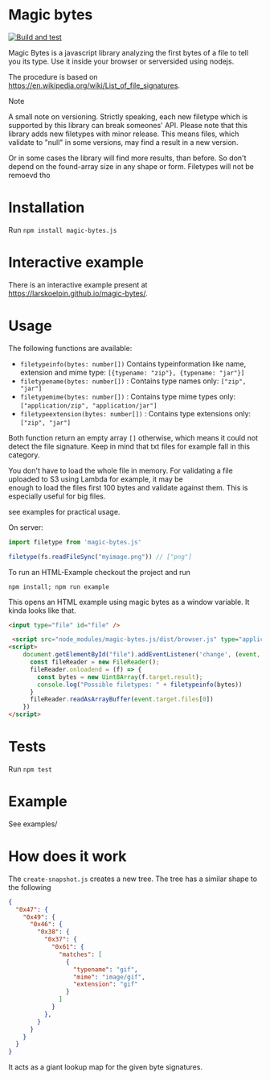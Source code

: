 # Magic bytes

[![Build and test](https://github.com/LarsKoelpin/magic-bytes/actions/workflows/build-and-test.yml/badge.svg)](https://github.com/LarsKoelpin/magic-bytes/actions/workflows/build-and-test.yml)

Magic Bytes is a javascript library analyzing the first bytes of a file to tell you its type. 
Use it inside your browser or serversided using nodejs.

The procedure is based on https://en.wikipedia.org/wiki/List_of_file_signatures.


> [!NOTE]  
> A small note on versioning.
> Strictly speaking, each new filetype which is supported by this library can break someones' API.
> Please note that this library adds new filetypes with minor release.
> This means files, which validate to "null" in some versions, may find a result in a new version.
> 
> Or in some cases the library will find more results, than before. So don't depend on the found-array size in
> any shape or form.
> Filetypes will not be remoevd tho

# Installation
Run `npm install magic-bytes.js`


# Interactive example
There is an interactive example present at https://larskoelpin.github.io/magic-bytes/.

# Usage

The following functions are available:
* `filetypeinfo(bytes: number[])` Contains typeinformation like name, extension and mime type: `[{typename: "zip"}, {typename: "jar"}]`
* `filetypename(bytes: number[])` : Contains type names only: `["zip", "jar"]`
* `filetypemime(bytes: number[])` : Contains type mime types only: `["application/zip", "application/jar"]`
* `filetypeextension(bytes: number[])` : Contains type extensions only: `["zip", "jar"]`

Both function return an empty array `[]` otherwise, which means it could not detect the file signature. Keep in mind that
txt files for example fall in this category.

You don't have to load the whole file in memory. For validating a file uploaded to S3 using Lambda for example, it may be  
enough to load the files first 100 bytes and validate against them.  This is especially useful for big files.

see examples for practical usage.

On server:
```javascript
import filetype from 'magic-bytes.js'

filetype(fs.readFileSync("myimage.png")) // ["png"]
```


To run an HTML-Example checkout the project and run

```
npm install; npm run example
```

This opens an HTML example using magic bytes as a window variable. It kinda looks like that.

```html
<input type="file" id="file" />

 <script src="node_modules/magic-bytes.js/dist/browser.js" type="application/javascript"></script>
<script>
    document.getElementById("file").addEventListener('change', (event, x) => {
      const fileReader = new FileReader();
      fileReader.onloadend = (f) => {
        const bytes = new Uint8Array(f.target.result);
        console.log("Possible filetypes: " + filetypeinfo(bytes))
      }
      fileReader.readAsArrayBuffer(event.target.files[0])
    })
</script>
```


# Tests
Run  `npm test`

# Example
See examples/

# How does it work
The `create-snapshot.js` creates a new tree. The tree has a similar shape to the following 
```json
{
  "0x47": {
    "0x49": {
      "0x46": {
        "0x38": {
          "0x37": {
            "0x61": {
              "matches": [
                {
                  "typename": "gif",
                  "mime": "image/gif",
                  "extension": "gif"
                }
              ]
            }
          },
        }
      }
    }
  }
}
```

It acts as a giant lookup map for the given byte signatures.

